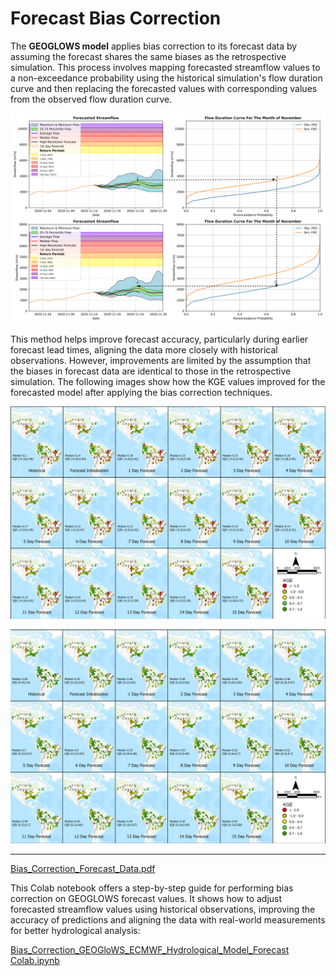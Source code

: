 # Forecast Bias Correction

The **GEOGLOWS model** applies bias correction to its forecast data by assuming the forecast shares the same biases as the retrospective simulation. This process involves mapping forecasted streamflow values to a non-exceedance probability using the historical simulation's flow duration curve and then replacing the forecasted values with corresponding values from the observed flow duration curve.

![forecasts](forecast-bias-correction.png)

This method helps improve forecast accuracy, particularly during earlier forecast lead times, aligning the data more closely with historical observations. However, improvements are limited by the assumption that the biases in forecast data are identical to those in the retrospective simulation​. The following images show how the KGE values improved for the forecasted model after applying the bias correction techniques.

![kge](global_kge1.png)

![kge](global_kge2.png)

---

[Bias_Correction_Forecast_Data.pdf](https://drive.google.com/file/d/1CjsVCMkZjngEZt1k45dd4tgGTJREhi2D/view?usp=sharing)

This Colab notebook offers a step-by-step guide for performing bias correction on GEOGLOWS forecast values. It shows how to adjust forecasted streamflow values using historical observations, improving the accuracy of predictions and aligning the data with real-world measurements for better hydrological analysis:  
  
[Bias_Correction_GEOGloWS_ECMWF_Hydrological_Model_Forecast Colab.ipynb](https://colab.research.google.com/drive/1vXJNrCjef3G4KoCc1LlNm5T_mqLu20E_?usp=sharing)

